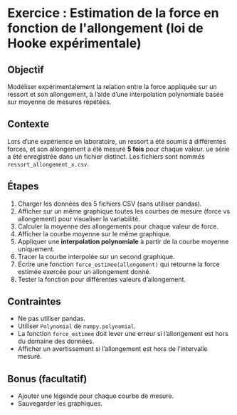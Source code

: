 # Exercice : Estimation de la force en fonction de l'allongement (loi de Hooke expérimentale)
## Objectif
Modéliser expérimentalement la relation entre la force appliquée sur un ressort et son allongement, à l’aide d’une interpolation polynomiale basée sur moyenne de mesures répétées.

## Contexte
Lors d’une expérience en laboratoire, un ressort a été soumis à différentes forces, et son allongement a été mesuré **5 fois** pour chaque valeur. ue série a été enregistrée dans un fichier distinct.
Les fichiers sont nommés `ressort_allongement_x.csv`.

## Étapes
1. Charger les données des 5 fichiers CSV (sans utiliser pandas).
2. Afficher sur un même graphique toutes les courbes de mesure (force vs allongement) pour visualiser la variabilité.
3. Calculer la moyenne des allongements pour chaque valeur de force.
4. Afficher la courbe moyenne sur le même graphique.
5. Appliquer une **interpolation polynomiale** à partir de la courbe moyenne uniquement.
6. Tracer la courbe interpolée sur un second graphique.
7. Écrire une fonction `force_estimee(allongement)` qui retourne la force estimée exercée pour un allongement donné.
8. Tester la fonction pour différentes valeurs d’allongement.

## Contraintes
- Ne pas utiliser pandas.
- Utiliser `Polynomial` de `numpy.polynomial`.
- La fonction `force_estimee` doit lever une erreur si l’allongement est hors du domaine des données.
- Afficher un avertissement si l’allongement est hors de l’intervalle mesuré.

## Bonus (facultatif)
- Ajouter une légende pour chaque courbe de mesure.
- Sauvegarder les graphiques.
